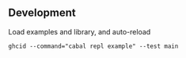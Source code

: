 Development
-----------

Load examples and library, and auto-reload

    ghcid --command="cabal repl example" --test main
